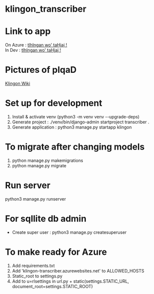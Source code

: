 # klingon_transcriber

# Link to app
On Azure : [tlhlngan wo' taHjaj !](https://klingon-transcriber.azurewebsites.net/klingon/gettext/)
<br/>
In Dev : [tlhlngan wo' taHjaj !](http://127.0.0.1:8000/klingon/gettext/)

# Pictures of pIqaD
[Klingon Wiki](http://klingon.wiki/En/PIqaD)

# Set up for development
1. Install & activate venv (python3 -m venv venv --upgrade-deps)
2. Generate project : ./venv/bin/django-admin startproject transcriber .  
3. Generate application : python3 manage.py startapp klingon

# To migrate after changing models
1. python manage.py makemigrations
2. python manage.py migrate

# Run server
python3 manage.py runserver  

# For sqllite db admin
- Create super user : python3 manage.py createsuperuser

# To make ready for Azure
1. Add requirements.txt
2. Add 'klingon-transcriber.azurewebsites.net' to ALLOWED_HOSTS
3. Static_root to settings.py
4. Add to u=rlsettings in url.py + static(settings.STATIC_URL, document_root=settings.STATIC_ROOT)

